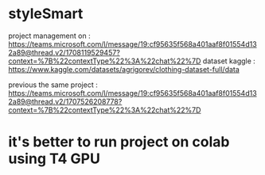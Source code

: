 # styleSmart
project management on : https://teams.microsoft.com/l/message/19:cf95635f568a401aaf8f01554d132a89@thread.v2/1708119529457?context=%7B%22contextType%22%3A%22chat%22%7D
dataset kaggle : https://www.kaggle.com/datasets/agrigorev/clothing-dataset-full/data

previous the same project : https://teams.microsoft.com/l/message/19:cf95635f568a401aaf8f01554d132a89@thread.v2/1707526208778?context=%7B%22contextType%22%3A%22chat%22%7D

# it's better to run project on colab using T4 GPU
